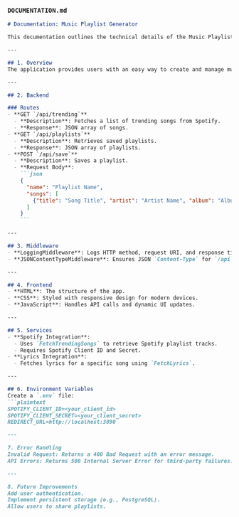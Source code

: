 ### `DOCUMENTATION.md`

```markdown
# Documentation: Music Playlist Generator

This documentation outlines the technical details of the Music Playlist Generator project.

---

## 1. Overview
The application provides users with an easy way to create and manage music playlists. It integrates with the Spotify API for fetching trending songs and the Lyrics.ovh API for lyrics.

---

## 2. Backend

### Routes
- **GET `/api/trending`**  
  - **Description**: Fetches a list of trending songs from Spotify.
  - **Response**: JSON array of songs.
- **GET `/api/playlists`**  
  - **Description**: Retrieves saved playlists.
  - **Response**: JSON array of playlists.
- **POST `/api/save`**  
  - **Description**: Saves a playlist.
  - **Request Body**:
    ```json
    {
      "name": "Playlist Name",
      "songs": [
        {"title": "Song Title", "artist": "Artist Name", "album": "Album Name"}
      ]
    }
    ```

---

## 3. Middleware
- **LoggingMiddleware**: Logs HTTP method, request URI, and response time.
- **JSONContentTypeMiddleware**: Ensures JSON `Content-Type` for `/api` routes.

---

## 4. Frontend
- **HTML**: The structure of the app.
- **CSS**: Styled with responsive design for modern devices.
- **JavaScript**: Handles API calls and dynamic UI updates.

---

## 5. Services
- **Spotify Integration**:
  - Uses `FetchTrendingSongs` to retrieve Spotify playlist tracks.
  - Requires Spotify Client ID and Secret.
- **Lyrics Integration**:
  - Fetches lyrics for a specific song using `FetchLyrics`.

---

## 6. Environment Variables
Create a `.env` file:
```plaintext
SPOTIFY_CLIENT_ID=<your_client_id>
SPOTIFY_CLIENT_SECRET=<your_client_secret>
REDIRECT_URL=http://localhost:3090

---

7. Error Handling
Invalid Request: Returns a 400 Bad Request with an error message.
API Errors: Returns 500 Internal Server Error for third-party failures.

---

8. Future Improvements
Add user authentication.
Implement persistent storage (e.g., PostgreSQL).
Allow users to share playlists.
